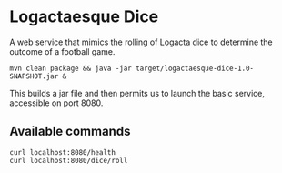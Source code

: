# Logactaesque Dice
A web service that mimics the rolling of Logacta dice to determine the outcome of a football game.

    mvn clean package && java -jar target/logactaesque-dice-1.0-SNAPSHOT.jar &

This builds a jar file and then permits us to launch the basic service, accessible on port 8080.

## Available commands
    curl localhost:8080/health
    curl localhost:8080/dice/roll
